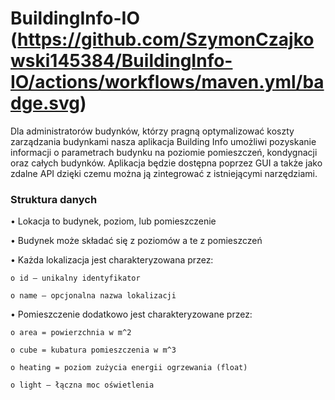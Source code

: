 # BuildingInfo-IO (https://github.com/SzymonCzajkowski145384/BuildingInfo-IO/actions/workflows/maven.yml/badge.svg)
Dla administratorów budynków, którzy pragną optymalizować koszty zarządzania budynkami  nasza aplikacja Building Info umożliwi pozyskanie informacji o parametrach budynku na poziomie pomieszczeń, kondygnacji oraz całych budynków. Aplikacja będzie dostępna poprzez GUI a także jako zdalne API dzięki czemu można ją zintegrować z istniejącymi narzędziami.

### Struktura danych

• Lokacja to budynek, poziom, lub pomieszczenie

• Budynek może składać się z poziomów a te z pomieszczeń

• Każda lokalizacja jest charakteryzowana przez:

    o id – unikalny identyfikator
    
    o name – opcjonalna nazwa lokalizacji
   
• Pomieszczenie dodatkowo jest charakteryzowane przez:

    o area = powierzchnia w m^2
   
    o cube = kubatura pomieszczenia w m^3
   
    o heating = poziom zużycia energii ogrzewania (float)
   
    o light – łączna moc oświetlenia

